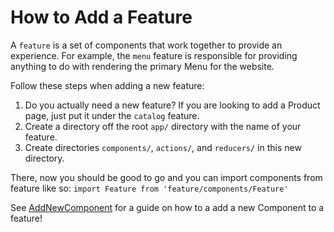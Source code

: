 # How to Add a Feature

A `feature` is a set of components that work together to provide an experience. For example, the `menu` feature is responsible for providing anything to do with rendering the primary Menu for the website.

Follow these steps when adding a new feature:
1. Do you actually need a new feature? If you are looking to add a Product page, just put it under the `catalog` feature.
2. Create a directory off the root `app/` directory with the name of your feature.
3. Create directories `components/`, `actions/`, and `reducers/` in this new directory.

There, now you should be good to go and you can import components from feature like so: `import Feature from 'feature/components/Feature'`

See [AddNewComponent](./AddNewComponent.md) for a guide on how to a add a new Component to a feature!

